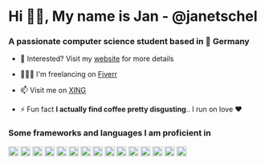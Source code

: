 <h1>Hi 👋🏼, My name is Jan - @janetschel</h1>
<h3>A passionate computer science student based in 📍 Germany</h3>

- 🤔 Interested? Visit my [website](http://www.janetschel.de/) for more details

- 👨🏼‍💻 I'm freelancing on [Fiverr](https://www.fiverr.com/s2/d5337b87ec)

- 📫 Visit me on [XING](https://www.xing.com/profile/Jan_Etschel/cv)

- ⚡ Fun fact **I actually find coffee pretty disgusting**.. I run on love ❤️

### Some frameworks and languages I am proficient in

<p align="left"><img src="https://devicons.github.io/devicon/devicon.git/icons/react/react-original-wordmark.svg" alt="react" width="20" height="20"/> <img src="https://devicons.github.io/devicon/devicon.git/icons/css3/css3-original-wordmark.svg" alt="css3" width="20" height="20"/> <img src="https://devicons.github.io/devicon/devicon.git/icons/csharp/csharp-original.svg" alt="csharp" width="20" height="20"/> <img src="https://devicons.github.io/devicon/devicon.git/icons/docker/docker-original-wordmark.svg" alt="docker" width="20" height="20"/> <img src="https://devicons.github.io/devicon/devicon.git/icons/electron/electron-original.svg" alt="electron" width="20" height="20"/> <img src="https://devicons.github.io/devicon/devicon.git/icons/go/go-original.svg" alt="go" width="20" height="20"/> <img src="https://devicons.github.io/devicon/devicon.git/icons/html5/html5-original-wordmark.svg" alt="html5" width="20" height="20"/> <img src="https://devicons.github.io/devicon/devicon.git/icons/java/java-original-wordmark.svg" alt="java" width="20" height="20"/> <img src="https://devicons.github.io/devicon/devicon.git/icons/javascript/javascript-original.svg" alt="javascript" width="20" height="20"/> <img src="https://devicons.github.io/devicon/devicon.git/icons/mongodb/mongodb-original-wordmark.svg" alt="mongodb" width="20" height="20"/> <img src="https://devicons.github.io/devicon/devicon.git/icons/mysql/mysql-original-wordmark.svg" alt="mysql" width="20" height="20"/> <img src="https://devicons.github.io/devicon/devicon.git/icons/nodejs/nodejs-original-wordmark.svg" alt="nodejs" width="20" height="20"/> <img src="https://devicons.github.io/devicon/devicon.git/icons/oracle/oracle-original.svg" alt="oracle" width="20" height="20"/> <img src="https://devicons.github.io/devicon/devicon.git/icons/redux/redux-original.svg" alt="redux" width="20" height="20"/> <img src="https://devicons.github.io/devicon/devicon.git/icons/express/express-original-wordmark.svg" alt="express" width="20" height="20"/></p><p align="center">
</p>
